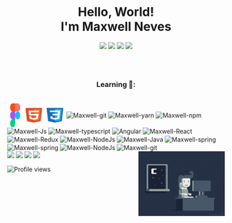 <h1 align="center">Hello, World! <br> I'm Maxwell Neves</h1>

<div align="center">
<img height="150em" src="https://github-profile-summary-cards.vercel.app/api/cards/profile-details?username=MaxwellNeves&theme=tokyonight"/> 
<img height="150em" src="https://github-readme-stats.vercel.app/api?username=MaxwellNeves&show_icons=true&theme=tokyonight&include_all_commits=true&count_private=false&hide_border=true"/> <img height="150em" src="https://github-readme-stats.vercel.app/api/top-langs/?username=MaxwellNeves&layout=compact&langs_count=7&theme=tokyonight&hide_border=true"/> <img height="150em" src="https://github-readme-streak-stats.herokuapp.com/?user=MaxwellNeves&theme=tokyonight&hide_border=true"/>

 ##
</div>
  </br>
<div>
  <h3 align="center"> Learning 🌱: </h3>
  </br>
  <img align="center" alt="Maxwell-Figma" height="55" width="35" src="https://raw.githubusercontent.com/devicons/devicon/master/icons/figma/figma-original.svg">
  <img align="center" alt="Maxwell-HTML" height="35" width="45" src="https://raw.githubusercontent.com/devicons/devicon/master/icons/html5/html5-original.svg">
  <img align="center" alt="Maxwell-CSS" height="35" width="45" src="https://raw.githubusercontent.com/devicons/devicon/master/icons/css3/css3-original.svg">
  <img align="center" alt="Maxwell-git" height="35" width="45" src="https://cdn.jsdelivr.net/gh/devicons/devicon/icons/git/git-original.svg">
  <img align="center" alt="Maxwell-yarn" height="40" width="55" src="https://cdn.jsdelivr.net/gh/devicons/devicon/icons/yarn/yarn-original.svg">
  <img align="center" alt="Maxwell-npm" height="45" width="55" src="https://cdn.jsdelivr.net/gh/devicons/devicon/icons/npm/npm-original-wordmark.svg">
  <img align="center" alt="Maxwell-Js" height="35" width="45" src="https://cdn.jsdelivr.net/gh/devicons/devicon/icons/javascript/javascript-original.svg">
  <img align="center" alt="Maxwell-typescript" height="40" width="55" src="https://cdn.jsdelivr.net/gh/devicons/devicon/icons/typescript/typescript-original.svg">
  <img align="center" alt="Angular" height="40" width="45" src="https://cdn.jsdelivr.net/gh/devicons/devicon/icons/angularjs/angularjs-original.svg" />
   <img align="center" alt="Maxwell-React" height="40" width="45"  src="https://cdn.jsdelivr.net/gh/devicons/devicon/icons/react/react-original.svg"/>
   <img align="center" alt="Maxwell-Redux" height="35" width="45" src="https://cdn.jsdelivr.net/gh/devicons/devicon/icons/redux/redux-original.svg">
   <img align="center" alt="Maxwell-NodeJs" height="45" width="55" src="https://cdn.jsdelivr.net/gh/devicons/devicon/icons/nodejs/nodejs-plain-wordmark.svg">
  <img align="center" alt="Maxwell-Java" height="40" width="45"  src="https://cdn.jsdelivr.net/gh/devicons/devicon/icons/java/java-original.svg"/>
  <img align="center" alt="Maxwell-spring" height="40" width="45"  src="https://cdn.jsdelivr.net/gh/devicons/devicon/icons/spring/spring-original-wordmark.svg"/>
  <img align="center" alt="Maxwell-spring" height="40" width="45"  src="https://cdn.jsdelivr.net/gh/devicons/devicon/icons/postgresql/postgresql-original-wordmark.svg" />
     <img align="center" alt="Maxwell-NodeJs" height="45" width="55"  src="https://cdn.jsdelivr.net/gh/devicons/devicon/icons/mongodb/mongodb-original-wordmark.svg" />
  <img align="center" alt="Maxwell-git" height="35" width="45" src="https://cdn.jsdelivr.net/gh/devicons/devicon/icons/amazonwebservices/amazonwebservices-original-wordmark.svg" />
  </br>
  </div>
   <img align="right"  alt="Maxwell-Pic" height="150" src="maxwell.gif">
<div>
<!--CONTATOS -->
  <a href="https://www.linkedin.com/in/maxwellgomesneves/" target="_blank"><img src="https://img.shields.io/badge/-LinkedIn-%230077B5?style=for-the-badge&logo=linkedin&logoColor=white" target="_blank"></a> 
  <a href = ""><img src="https://img.shields.io/badge/Gmail-D14836?style=for-the-badge&logo=gmail&logoColor=white" target="_blank"></a>
  <a href="https://drive.google.com/file/d/1cyg978EvZhDYiS29kgT01hscP7zF49GQ/view?usp=sharing" target="_blank"><img src="https://img.shields.io/badge/Currículo-blueviolet?style=for-the-badge"></a>
  <a href="" target="_blank"><img src="https://img.shields.io/badge/portfólio-CC6699?style=for-the-badge&logo=About.me&logoColor=white"></a>
 <p align="left"> <img src="https://komarev.com/ghpvc/?username=MaxwellNeves&color=blueviolet" alt="Profile views"/></p>
</div>
  
